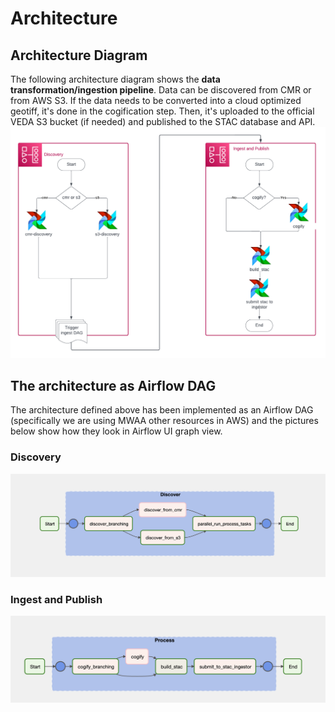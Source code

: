 # Architecture

## Architecture Diagram

The following architecture diagram shows the **data transformation/ingestion pipeline**. Data can be discovered from CMR or from AWS S3. If the data needs to be converted into a cloud optimized geotiff, it's done in the cogification step. Then, it's uploaded to the official VEDA S3 bucket (if needed) and published to the STAC database and API.
![image](./img/veda-data_ingest_pipeline.png)


## The architecture as Airflow DAG

The architecture defined above has been implemented as an Airflow DAG (specifically we are using MWAA other resources in AWS) and the pictures below show how they look in Airflow UI graph view.

### Discovery

![image](./img/veda_discover_pipeline.png)


### Ingest and Publish

![image](./img/veda_ingest_pipeline.png)
